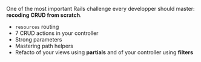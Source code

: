 One of the most important Rails challenge every developper should master: **recoding CRUD from scratch**.

- `resources` routing
- 7 CRUD actions in your controller
- Strong parameters
- Mastering path helpers
- Refacto of your views using **partials** and of your controller using **filters**
